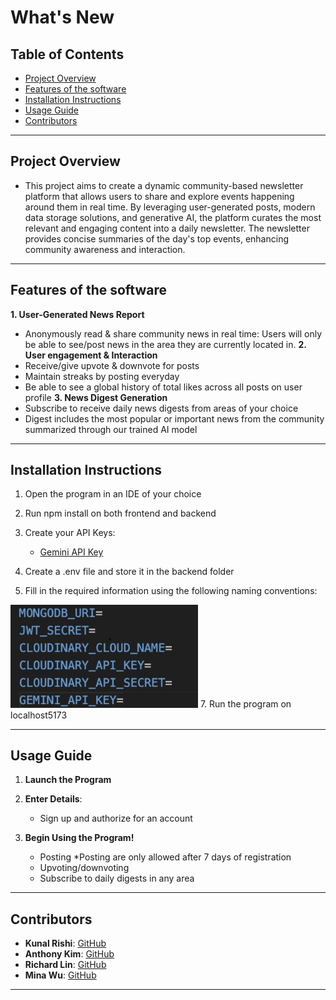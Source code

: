 # What's New



## Table of Contents
- [Project Overview](#project-overview)
- [Features of the software](#features-of-the-software)
- [Installation Instructions](#installation-instructions)
- [Usage Guide](#usage-guide)
- [Contributors](#contributors)

---

## Project Overview
- This project aims to create a dynamic community-based newsletter platform that allows users to share and explore events happening around them in real time. By leveraging user-generated posts, modern data storage solutions, and generative AI, the platform curates the most relevant and engaging content into a daily newsletter. The newsletter provides concise summaries of the day's top events, enhancing community awareness and interaction.

---

## Features of the software
**1. User-Generated News Report**
- Anonymously read & share community news in real time: Users will only be able to see/post news in the area they are currently located in.
**2. User engagement & Interaction**
- Receive/give upvote & downvote for posts
- Maintain streaks by posting everyday
- Be able to see a global history of total likes across all posts on user profile
**3. News Digest Generation**
- Subscribe to receive daily news digests from areas of your choice
- Digest includes the most popular or important news from the community summarized through our trained AI model

---

## Installation Instructions
1. Open the program in an IDE of your choice
2. Run npm install on both frontend and backend
3. Create your API Keys:
   - [Gemini API Key](https://aistudio.google.com/welcome)

5. Create a .env file and store it in the backend folder
6. Fill in the required information using the following naming conventions:
  <img src="images_for_readme/img1.jpg" alt=".env file template" width="300">
7. Run the program on localhost5173

---

## Usage Guide

1. **Launch the Program**

2. **Enter Details**:
    - Sign up and authorize for an account

3. **Begin Using the Program!**
    - Posting *Posting are only allowed after 7 days of registration
    - Upvoting/downvoting
    - Subscribe to daily digests in any area

---

## Contributors
- **Kunal Rishi**: [GitHub](https://github.com/plumedeneko)
- **Anthony Kim**: [GitHub](https://github.com/antmskim)
- **Richard Lin**: [GitHub](https://github.com/richardrLin)
- **Mina Wu**: [GitHub](https://github.com/MW0808)

---

